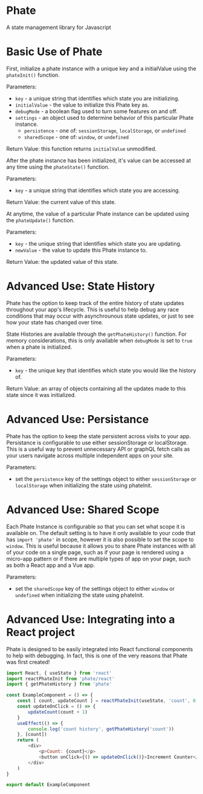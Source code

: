 # Phate
A state management library for Javascript

# Basic Use of Phate

First, initialize a phate instance with a unique key and a initialValue using the `phateInit()` function.

Parameters:
* `key` - a unique string that identifies which state you are initializing.
* `initialValue` - the value to initialize this Phate key as.
* `debugMode` - a boolean flag used to turn some features on and off.
* `settings` - an object used to determine behavior of this particular Phate instance.
    * `persistence` - one of: `sessionStorage`, `localStorage`, or `undefined`
    * `sharedScope` - one of: `window`, or `undefined`

Return Value: this function returns `initialValue` unmodified.

After the phate instance has been initialized, it's value can be accessed at any time using the `phateState()` function.

Parameters:
* `key` - a unique string that identifies which state you are accessing.

Return Value: the current value of this state.

At anytime, the value of a particular Phate instance can be updated using the `phateUpdate()` function.

Parameters:
* `key` - the unique string that identifies which state you are updating.
* `newValue` - the value to update this Phate instance to.

Return Value: the updated value of this state.


# Advanced Use: State History

Phate has the option to keep track of the entire history of state updates throughout your app's lifecycle. This is useful to help debug any race conditions that may occur with asynchrounous state updates, or just to see how your state has changed over time.

State Histories are available through the `getPhateHistory()` function. For memory considerations, this is only available when `debugMode` is set to `true` when a phate is initialized.

Parameters:
* `key` - the unique key that identifies which state you would like the history of.

Return Value: an array of objects containing all the updates made to this state since it was initialized.

# Advanced Use: Persistance

Phate has the option to keep the state persistent across visits to your app. Persistance is configurable to use either sessionStorage or localStorage. This is a useful way to prevent unnecessary API or graphQL fetch calls as your users navigate across multiple independent apps on your site.

Parameters:
* set the `persistence` key of the settings object to either `sessionStorage` or `localStorage` when initializing the state using phateInit.

# Advanced Use: Shared Scope

Each Phate Instance is configurable so that you can set what scope it is available on. The default setting is to have it only available to your code that has `import 'phate'` in scope, however it is also possible to set the scope to `window`. This is useful because it allows you to share Phate instances with all of your code on a single page, such as if your page is rendered using a micro-app pattern or if there are multiple types of app on your page, such as both a React app and a Vue app.

Parameters:
* set the `sharedScope` key of the settings object to either `window` or `undefined` when initializing the state using phateInit.

# Advanced Use: Integrating into a React project

Phate is designed to be easily integrated into React functional components to help with debugging. In fact, this is one of the very reasons that Phate was first created!

```javascript
import React, { useState } from 'react'
import reactPhateInit from 'phate/react'
import { getPhateHistory } from 'phate'

const ExampleComponent = () => {
    const [ count, updateCount ] = reactPhateInit(useState, 'count', 0, true)
    const updateOnClick = () => {
        updateCount(count + 1)
    }
    useEffect(() => {
        console.log('count history', getPhateHistory('count'))
    }, [count])
    return (
        <div>
            <p>Count: {count}</p>
            <button onClick={() => updateOnClick()}>Increment Counter</button>
        </div>
    )
}

export default ExampleComponent
```